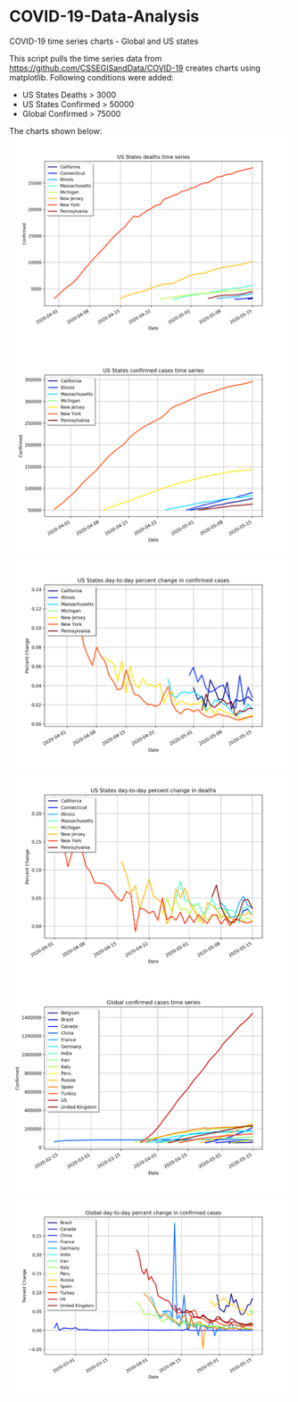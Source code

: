 # COVID-19-Data-Analysis
COVID-19 time series charts - Global and US states

This script pulls the time series data from https://github.com/CSSEGISandData/COVID-19 creates charts using matplotlib.
Following conditions were added:
* US States Deaths > 3000
* US States Confirmed > 50000
* Global Confirmed > 75000

The charts shown below:
![Figure_1](/images/Figure_1.png)
![Figure_2](/images/Figure_2.png)
![Figure_3](/images/Figure_3.png)
![Figure_4](/images/Figure_4.png)
![Figure_5](/images/Figure_5.png)
![Figure_6](/images/Figure_6.png)
